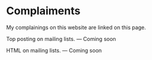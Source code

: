 Complaiments
============

My complainings on this website are linked on this page.

Top posting on mailing lists. — Coming soon

HTML on mailing lists. — Coming soon
